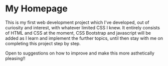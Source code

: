 # My Homepage

This is my first web development project which I've developed, out of curiosity and interest, with whatever limited CSS I knew.
It entirely consists of HTML and CSS at the moment, CSS Bootstrap and javascript will be added as I learn and implement the further topics, until then stay with me on completing this project step by step.

Open to suggestions on how to improve and make this more asthetically pleasing!!
